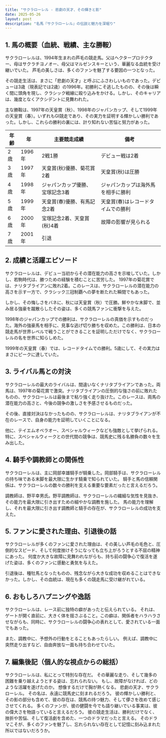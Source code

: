 ```yaml
---
title: "サクラローレル - 悲劇の天才、その輝きと影"
date: 2025-05-26
layout: post
description: "名馬『サクラローレル』の伝説と魅力を深堀り"
---
```


## 1. 馬の概要（血統、戦績、主な勝鞍）

サクラローレルは、1994年生まれの芦毛の競走馬。父はヘクタープロテクター、母はサクラチヨノオー、母父はマルゼンスキーという、華麗なる血統を受け継いでいた。  芦毛の美しさは、多くのファンを魅了する要因の一つとなった。

その競走生活は、まさに「悲劇の天才」と呼ぶにふさわしいものであった。デビューは3歳（現表記では2歳）の1996年。初勝利こそ逃したものの、その後は瞬く間に頭角を現し、クラシック戦線に殴り込みをかける。しかし、そのキャリアは、幾度となくアクシデントに見舞われた。

主な勝鞍は、1997年の天皇賞（秋）、1998年のジャパンカップ、そして1999年の天皇賞（春）。いずれもGI競走であり、その実力を証明する輝かしい勝利であった。しかし、これらの勝利の裏には、計り知れない苦悩と努力があった。


| 年齢 | 年 | 主要競走成績 | 備考 |
|---|---|---|---|
| 2歳 | 1996年 | 2戦1勝 | デビュー戦は2着 |
| 3歳 | 1997年 | 天皇賞(秋)優勝、菊花賞2着 | 天皇賞(秋)は圧勝 |
| 4歳 | 1998年 | ジャパンカップ優勝、宝塚記念3着 | ジャパンカップは海外馬を相手に勝利 |
| 5歳 | 1999年 | 天皇賞(春)優勝、有馬記念2着 | 天皇賞(春)はレコードタイムでの勝利 |
| 6歳 | 2000年 | 宝塚記念2着、天皇賞(秋)4着 | 故障の影響が見られる |
| 7歳 | 2001年 |  引退 |  |


## 2. 成績と活躍エピソード

サクラローレルは、デビュー当初からその潜在能力の高さを示唆していた。しかし、若駒時代は、勝つための経験を積むことに苦労した。  1997年の菊花賞では、ナリタブライアンに敗れ2着。このレースは、サクラローレルの潜在能力の高さを示す一方で、クラシック三冠制覇への夢を断たれた瞬間でもあった。

しかし、その悔しさをバネに、秋には天皇賞（秋）で圧勝。鮮やかな末脚で、並み居る強豪を蹴散らしたその姿は、多くの競馬ファンに衝撃を与えた。

1998年のジャパンカップでの勝利は、サクラローレルの真価を示すものだった。海外の強豪馬を相手に、見事な逃げ切り勝ちを収めた。この勝利は、日本の競走馬が世界レベルで戦うことができることを証明しただけでなく、サクラローレルの名を世界に知らしめた。

1999年の天皇賞（春）では、レコードタイムでの勝利。5歳にして、その実力はまさにピークに達していた。


## 3. ライバル馬との対決

サクラローレルの最大のライバルは、間違いなくナリタブライアンであった。両馬は、1997年の菊花賞で激突。ナリタブライアンの圧倒的な強さの前に敗れたものの、サクラローレルは最後まで粘り強く走り抜けた。このレースは、両馬の潜在能力の高さと、今後の競争の激しさを予感させるものだった。

その後、直接対決はなかったものの、サクラローレルは、ナリタブライアンが不在のレースで、自身の能力を証明していくことになる。

他に、テイエムオペラオー、スペシャルウィークなども強敵として挙げられる。特に、スペシャルウィークとの世代間の競争は、競馬史に残る名勝負の数々を生み出した。


## 4. 騎手や調教師との関係性

サクラローレルは、主に岡部幸雄騎手が騎乗した。岡部騎手は、サクラローレルの持ち味である末脚を最大限に生かす騎乗で知られていた。  騎手と馬の信頼関係は、サクラローレルの数々の勝利を支える重要な要素だったと言えるだろう。

調教師は、野平幸男氏。野平調教師は、サクラローレルの繊細な気性を見抜き、その能力を最大限に引き出すための細やかな調教を施した。  馬の能力を理解し、それを最大限に引き出す調教師と騎手の存在が、サクラローレルの成功を支えた。


## 5. ファンに愛された理由、引退後の話

サクラローレルが多くのファンに愛された理由は、その美しい芦毛の毛色と、圧倒的なスピード、そして何度挫けそうになっても立ち上がろうとする不屈の精神にあった。  何度か大きな故障に見舞われながらも、持ち前の闘争心で復活を遂げた姿は、多くのファンに感動と勇気を与えた。

引退後は、種牡馬となったものの、残念ながら大きな成功を収めることはできなかった。しかし、その血統は、現在も多くの競走馬に受け継がれている。


## 6. おもしろハプニングや逸話

サクラローレルは、レース前に独特の癖があったと伝えられている。  それは、ゲートが開く直前に、大きく体を揺さぶること。この癖は、関係者をハラハラさせながらも、同時に、サクラローレルの闘争心の表れとして、愛されている一面でもあった。

また、調教中に、予想外の行動をとることもあったらしい。  例えば、調教中に突然走り出すなど、自由奔放な一面も持ち合わせていた。


## 7. 編集後記（個人的な視点からの総括）

サクラローレルは、私にとって特別な存在だ。  その華麗な走り、そして幾多の困難を乗り越えようとする姿は、忘れられない。  もし、故障がなければ、どのような活躍を遂げたのか。  想像するだけで胸が熱くなる。  悲劇の天才、サクラローレル。  その名は、永遠に競馬史に刻まれるだろう。  彼の輝かしい勝利と、その影の部分も含めて、彼の存在は、競馬の持つ魅力、そして儚さを改めて感じさせてくれる。  多くのファンが、彼の健闘を今でも語り継いでいる事実は、彼の偉大さを物語っていると言えるだろう。  彼の競走生活は、勝利だけでなく、挫折や苦悩、そして復活劇を含めた、一つのドラマだったと言える。  そのドラマこそが、多くのファンを魅了し、忘れられない存在として記憶に刻み込まれた所以ではないだろうか。
